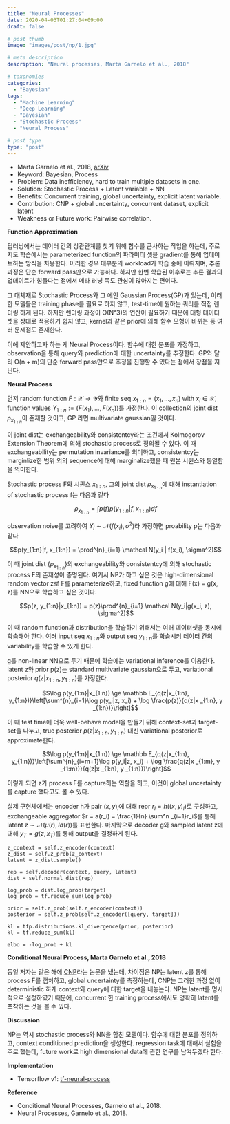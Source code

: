 ```yaml
---
title: "Neural Processes"
date: 2020-04-03T01:27:04+09:00
draft: false

# post thumb
image: "images/post/np/1.jpg"

# meta description
description: "Neural processes, Marta Garnelo et al., 2018"

# taxonomies
categories:
  - "Bayesian"
tags:
  - "Machine Learning"
  - "Deep Learning"
  - "Bayesian"
  - "Stochastic Process"
  - "Neural Process"

# post type
type: "post"
---
```


- Marta Garnelo et al., 2018, [arXiv](https://arxiv.org/abs/1807.01622)
- Keyword: Bayesian, Process
- Problem: Data inefficiency, hard to train multiple datasets in one.
- Solution: Stochastic Process + Latent variable + NN
- Benefits: Concurrent training, global uncertainty, explicit latent variable.
- Contribution: CNP + global uncertainty, concurrent dataset, explicit latent
- Weakness or Future work: Pairwise correlation.

**Function Approximation**

딥러닝에서는 데이터 간의 상관관계를 찾기 위해 함수를 근사하는 작업을 하는데, 주로 지도 학습에서는 parameterized function의 파라미터 셋을 gradient를 통해 업데이트하는 방식을 차용한다. 이러한 경우 대부분의 workload가 학습 중에 이뤄지며, 추론 과정은 단순 forward pass만으로 가능하다. 하지만 한번 학습된 이후로는 추론 결과의 업데이트가 힘들다는 점에서 메타 러닝 쪽도 관심이 많아지는 편이다.

그 대체재로 Stochastic Process와 그 에인 Gaussian Process(GP)가 있는데, 이러한 모델들은 training phase를 필요로 하지 않고, test-time에 원하는 쿼리를 직접 렌더링 하게 된다. 하지만 렌더링 과정이 O(N^3)의 연산이 필요하기 때문에 대형 데이터셋을 상대로 적용하기 쉽지 않고, kernel과 같은 prior에 의해 함수 모형이 바뀌는 등 여러 문제점도 존재한다.

이에 제안하고자 하는 게 Neural Process이다. 함수에 대한 분포를 가정하고, observation을 통해 query와 prediction에 대한 uncertainty를 추정한다. GP와 달리 O(n + m)의 단순 forward pass만으로 추정을 진행할 수 있다는 점에서 장점을 지닌다.

**Neural Process**

먼저 random function $F: \mathcal X \to \mathcal Y$와 finite seq $x_{1:n}=(x_1, ..., x_n)$ with $x_i \in \mathcal X$, function values $Y_{1:n} := (F(x_1), ..., F(x_n))$를 가정한다. 이 collection의 joint dist $\rho_{x_{1:n}}$이 존재할 것이고, GP 라면 multivariate gaussian일 것이다.

이 joint dist는 exchangeability와 consistentcy라는 조건에서 Kolmogorov Extension Theorem에 의해 stochastic process로 정의될 수 있다. 이 때 exchangeability는 permutation invariance를 의미하고, consistentcy는 marginlize한 범위 외의 sequence에 대해 marginalize했을 때 원본 시퀸스와 동일함을 의미한다.

Stochastic process F와 시퀸스 $x_{1:n}$, 그의 joint dist $\rho_{x_{1:n}}$에 대해 instantiation of stochastic process f는 다음과 같다

$$\rho_{x_{1:n}} = \int p(f)p(y_{1:n}|f, x_{1:n})df$$

observation noise를 고려하여 $Y_i \sim \mathcal N(f(x_i), \sigma^2)$라 가정하면 proability p는 다음과 같다

$$p(y_{1:n}|f, x_{1:n}) = \prod^{n}_{i=1} \mathcal N(y_i | f(x_i), \sigma^2)$$

이 때 joint dist $\lbrace\rho_{x_{1:n}}\rbrace$의 exchangeability와 consistentcy에 의해 stochastic process F의 존재성이 증명된다. 여기서 NP가 하고 싶은 것은 high-dimensional random vector z로 F를 parameterize하고, fixed function g에 대해 F(x) = g(x, z)를 NN으로 학습하고 싶은 것이다.

$$p(z, y_{1:n}|x_{1:n}) = p(z)\prod^{n}_{i=1} \mathcal N(y_i|g(x_i, z), \sigma^2)$$

이 때 random function과 distribution을 학습하기 위해서는 여러 데이터셋을 동시에 학습해야 한다. 여러 input seq $x_{1:n}$와 output seq $y_{1:n}$를 학습시켜 데이터 간의 variability를 학습할 수 있게 한다.

g를 non-linear NN으로 두기 때문에 학습에는 variational inference를 이용한다. latent z와 prior p(z)는 standard multivariate gaussian으로 두고, variational posterior $q(z|x_{1:n}, y_{1:n})$를 가정한다. 

$$\log p(y_{1:n}|x_{1:n}) \ge \mathbb E_{q(z|x_{1:n}, y_{1:n})}\left[\sum^{n}_{i=1}\log p(y_i|z, x_i) + \log \frac{p(z)}{q(z|x _{1:n}, y _{1:n})}\right]$$

이 때 test time에 더욱 well-behave model을 만들기 위해 context-set과 target-set을 나누고, true posterior $p(z|x_{1:n}, y_{1:n})$ 대신 variational posterior로 approximate한다.

$$\log p(y_{1:n}|x_{1:n}) \ge \mathbb E_{q(z|x_{1:n}, y_{1:n})}\left[\sum^{n}_{i=m+1}\log p(y_i|z, x_i) + \log \frac{q(z|x _{1:m}, y _{1:m})}{q(z|x _{1:n}, y _{1:n})}\right]$$

이렇게 되면 z가 process F를 capture하는 역할을 하고, 이것이 global uncertainty를 capture 했다고도 볼 수 있다.

실제 구현체에서는 encoder h가 pair $(x, y)_i$에 대해 repr $r_i = h((x, y)_i)$로 구성하고, exchangeable aggregator $r = a(r_i) = \frac{1}{n} \sum^n _{i=1}r_i$를 통해 latent $z \sim \mathcal N(\mu(r), I\sigma(r))$를 표현한다. 마지막으로 decoder g와 sampled latent z에 대해 $y_T = g(z, x_T)$를 통해 output을 결정하게 된다.

```
z_context = self.z_encoder(context)
z_dist = self.z_prob(z_context)
latent = z_dist.sample()

rep = self.decoder(context, query, latent)
dist = self.normal_dist(rep)

log_prob = dist.log_prob(target)
log_prob = tf.reduce_sum(log_prob)

prior = self.z_prob(self.z_encoder(context))
posterior = self.z_prob(self.z_encoder([query, target]))

kl = tfp.distributions.kl_divergence(prior, posterior)
kl = tf.reduce_sum(kl)

elbo = -log_prob + kl
```

**Conditional Neural Process, Marta Garnelo et al., 2018**

동일 저자는 같은 해에 [CNP](../cnp)라는 논문을 냈는데, 차이점은 NP는 latent z를 통해 process F를 캡처하고, global uncertainty를 측정하는데, CNP는 그러한 과정 없이 deterministic 하게 context와 query에 대한 target을 내놓는다. NP는 latent를 명시적으로 설정하였기 때문에, concurrent 한 training process에서도 명확히 latent를 포착하는 것을 볼 수 있다.

**Discussion**

NP는 역시 stochastic process와 NN을 합친 모델이다. 함수에 대한 분포를 정의하고, context conditioned prediction을 생성한다. regression task에 대해서 실험을 주로 했는데, future work로 high dimensional data에 관한 연구를 남겨두겠다 한다.

**Implementation**

- Tensorflow v1: [tf-neural-process](https://github.com/revsic/tf-neural-process)

**Reference**

- Conditional Neural Processes, Garnelo et al., 2018.
- Neural Processes, Garnelo et al., 2018.
